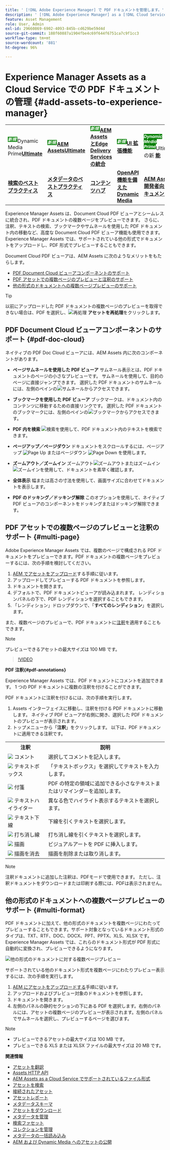 ```yaml
---
title: ' [!DNL Adobe Experience Manager] で PDF ドキュメントを管理します。'
description: ' [!DNL Adobe Experience Manager] as a [!DNL Cloud Service] で PDF ドキュメントを管理します。'
feature: Asset Management
role: User, Admin
exl-id: 29660869-6902-4093-845b-cd629be59d4d
source-git-commit: 188f60887a1904fbe4c69f644f6751ca7c9f1cc3
workflow-type: tm+mt
source-wordcount: '881'
ht-degree: 96%

---
```


# Experience Manager Assets as a Cloud Service での PDF ドキュメントの管理 {#add-assets-to-experience-manager}

<table>
    <tr>
        <td>
            <sup style= "background-color:#008000; color:#FFFFFF; font-weight:bold"><i> 新規 </i></sup>Dynamic Media Prime<a href="/help/assets/dynamic-media/dm-prime-ultimate.md"><b>Ultimate</b></a>
        </td>
        <td>
            <sup style= "background-color:#008000; color:#FFFFFF; font-weight:bold"><i> 新規 </i></sup> <a href="/help/assets/assets-ultimate-overview.md"><b>AEM AssetsUltimate</b></a>
        </td>
        <td>
            <sup style= "background-color:#008000; color:#FFFFFF; font-weight:bold"><i> 新規 </i></sup> <a href="/help/assets/integrate-aem-assets-edge-delivery-services.md"><b>AEM AssetsとEdge Delivery Servicesの統合 </b></a>
        </td>
        <td>
            <sup style= "background-color:#008000; color:#FFFFFF; font-weight:bold"><i> 新規 </i></sup><a href="/help/assets/aem-assets-view-ui-extensibility.md"><b>UI 拡張機能 </b></a>
        </td>
          <td>
            <sup style= "background-color:#008000; color:#FFFFFF; font-weight:bold"><i>Dynamic Media Prime</i></sup>Ultimateの新 <a href="/help/assets/dynamic-media/enable-dynamic-media-prime-and-ultimate.md"><b> 能 </b></a>
        </td>
    </tr>
    <tr>
        <td>
            <a href="/help/assets/search-best-practices.md"><b>検索のベストプラクティス</b></a>
        </td>
        <td>
            <a href="/help/assets/metadata-best-practices.md"><b>メタデータのベストプラクティス</b></a>
        </td>
        <td>
            <a href="/help/assets/product-overview.md"><b>コンテンツハブ</b></a>
        </td>
        <td>
            <a href="/help/assets/dynamic-media-open-apis-overview.md"><b>OpenAPI 機能を備えた Dynamic Media</b></a>
        </td>
        <td>
            <a href="https://developer.adobe.com/experience-cloud/experience-manager-apis/"><b>AEM Assets 開発者向けドキュメント</b></a>
        </td>
    </tr>
</table>

Experience Manager Assets は、Document Cloud PDF ビューアとシームレスに統合され、PDF ドキュメントの複数ページをプレビューできます。 さらに、注釈、テキストの検索、ブックマークやサムネールを使用した PDF ドキュメント内の移動など、高度な Document Cloud PDF ビューア機能も使用できます。Experience Manager Assets では、サポートされている他の形式でドキュメントをアップロードし、PDF 形式でプレビューすることもできます。

Document Cloud PDF ビューアは、AEM Assets に次のようなメリットをもたらします。

* [PDF Document Cloud ビューアコンポーネントのサポート](#pdf-doc-cloud)
* [PDF アセットでの複数ページのプレビューと注釈のサポート](#multi-page)
* [他の形式のドキュメントへの複数ページプレビューのサポート](#multi-format)

>[!TIP]
>
> 以前にアップロードした PDF ドキュメントの複数ページのプレビューを取得できない場合は、PDF を選択し、![再処理](/help/assets/assets/Reprocess.svg) **アセットを再処理**&#x200B;をクリックします。

## PDF Document Cloud ビューアコンポーネントのサポート {#pdf-doc-cloud}

ネイティブの PDF Doc Cloud ビューアには、AEM Assets 内に次のコンポーネントがあります。

* **ページサムネールを使用した PDF ビューア** サムネール表示とは、PDF ドキュメントのページの小さなプレビューです。 サムネールを使用して、目的のページに直接ジャンプできます。 選択した PDF ドキュメントのサムネールには、左側のペインの![サムネール](/help/assets/assets/thumbnail.svg)からアクセスできます。

* **ブックマークを使用した PDF ビューア** ブックマークは、ドキュメント内のコンテンツに移動するための直接リンクです。 選択した PDF ドキュメントのブックマークには、左側のペインの![ブックマーク](/help/assets/assets/bookmark.svg)からアクセスできます。

* **PDF 内を検索** ![検索](/help/assets/assets/Search.svg)を使用して、PDF ドキュメント内のテキストを検索できます。 

* **ページアップ／ページダウン** ドキュメントをスクロールするには、ページアップ ![Page Up](/help/assets/assets/ArrowUp.svg) またはページダウン ![Page Down](/help/assets/assets/ArrowDown.svg) を使用します。

* **ズームアウト／ズームイン** ズームアウト![ズームアウト](/help/assets/assets/Zoom-out.svg)またはズームイン![ズームイン](/help/assets/assets/zoom-in.svg)を使用して、ドキュメントを素早く確認します。

* **全体表示** 幅または高さの寸法を使用して、画面サイズに合わせてドキュメントを表示します。

* **PDF のドッキング／ドッキング解除** このオプションを使用して、ネイティブ PDF ビューアのコンポーネントをドッキングまたはドッキング解除できます。

## PDF アセットでの複数ページのプレビューと注釈のサポート {#multi-page}

Adobe Experience Manager Assets では、複数のページで構成される PDF ドキュメントをプレビューできます。PDF ドキュメントの複数ページをプレビューするには、次の手順を検討してください。

1. [AEM でアセットをアップロード](https://experienceleague.adobe.com/docs/experience-manager-cloud-service/content/assets/manage/add-assets.html?lang=ja)する手順に従います。
1. アップロードしてプレビューする PDF ドキュメントを参照します。
1. ドキュメントを開きます。
1. デフォルトで、PDF ドキュメントビューアが読み込まれます。 レンディションパネルの下で、PDF レンディションを選択することもできます。
1. 「レンディション」ドロップダウンで、「**すべてのレンディション**」を選択します。

また、複数ページのプレビューで、PDF ドキュメントに[注釈](#pdf-annotations)を適用することもできます。

>[!NOTE]
>
> プレビューできるアセットの最大サイズは 100 MB です。

>[!VIDEO](https://video.tv.adobe.com/v/3409355)

<!--
![Multi-page Preview](/help/assets/assets/multi-page.png)
-->

**PDF 注釈{#pdf-annotations}**

Experience Manager Assets では、PDF ドキュメントにコメントを追加できます。 1 つの PDF ドキュメントに複数の注釈を付けることができます。

PDF ドキュメントに注釈を付けるには、次の手順を実行します。

1. Assets インターフェイスに移動し、注釈を付ける PDF ドキュメントに移動します。 ネイティブ PDF ビューアが右側に開き、選択した PDF ドキュメントのプレビューが表示されます。
1. トップメニューから「**注釈**」をクリックします。
以下は、PDF ドキュメントに適用できる注釈です。

<table>
        <tr>
             <th> 注釈 </th>
            <th> 説明 </th>
        </tr>
        <tr>
           <td> <img src="/help/assets/assets/Comment.svg"> コメント </td>
            <td> 選択してコメントを記入します。 </td>
        </tr>
        <tr>
            <td> <img src="/help/assets/assets/Text.svg"> テキストボックス </td>
            <td> 「テキストボックス」を選択してテキストを入力します。 </td>
        </tr>
        <tr>
            <td> <img src="/help/assets/assets/Note.svg"> 付箋 </td>
            <td> PDF の特定の領域に追加できる小さなテキストまたはリマインダーを追加します。 </td>
        </tr>
        <tr>
            <td> <img src="/help/assets/assets/Comment.svg"> テキストハイライター </td>
            <td> 異なる色でハイライト表示するテキストを選択します。 </td>
        </tr>
        <tr>
            <td> <img src="/help/assets/assets/TextUnderline.svg"> テキスト下線 </td>
            <td> 下線を引くテキストを選択します。 </td>
        </tr>
        <tr>
            <td> <img src="/help/assets/assets/TextStrikethrough.svg"> 打ち消し線 </td>
            <td> 打ち消し線を引くテキストを選択します。 </td>
        </tr>
        <tr>
            <td> <img src="/help/assets/assets/Draw.svg"> 描画 </td>
            <td> ビジュアルアートを PDF に挿入します。 </td>
        </tr>
        <tr>
            <td> <img src="/help/assets/assets/Erase.svg"> 描画を消去 </td>
             <td> 描画を削除または取り消します。 </td>
        </tr>
    </table>

>[!NOTE]
>
>注釈ドキュメントに追加した注釈は、PDFモードで使用できます。 ただし、注釈ドキュメントをダウンロードまたは印刷する際には、PDFは表示されません。

## 他の形式のドキュメントへの複数ページプレビューのサポート {#multi-format}

PDF ドキュメントに加えて、他の形式のドキュメントを複数ページにわたってプレビューすることもできます。サポート対象となっているドキュメント形式のタイプは、TXT、RTF、DOC、DOCX、PPT、PPTX、XLS、XLSX です。Experience Manager Assets では、これらのドキュメント形式が PDF 形式に自動的に変換され、プレビューできるようになります。

![他の形式のドキュメントに対する複数ページプレビュー](/help/assets/assets/multi-page-other-formats.png)

サポートされている他のドキュメント形式を複数ページにわたりプレビュー表示するには、次の手順を実行します。

1. [AEM にアセットをアップロードする](https://experienceleague.adobe.com/docs/experience-manager-cloud-service/content/assets/manage/add-assets.html?lang=ja)手順に従います。
1. アップロードおよびプレビュー対象のドキュメントを参照します。
1. ドキュメントを開きます。
1. 左側のパネルの静的セクションの下にある PDF を選択します。右側のパネルには、アセットの複数ページのプレビューが表示されます。左側のパネルでサムネールを選択し、プレビューするページを選びます。

>[!NOTE]
>
> * プレビューできるアセットの最大サイズは 100 MB です。
> * プレビューできる XLS または XLSX ファイルの最大サイズは 20 MB です。

**関連情報**

* [アセットを翻訳](translate-assets.md)
* [Assets HTTP API](mac-api-assets.md)
* [AEM Assets as a Cloud Service でサポートされているファイル形式](file-format-support.md)
* [アセットを検索](search-assets.md)
* [接続されたアセット](use-assets-across-connected-assets-instances.md)
* [アセットレポート](asset-reports.md)
* [メタデータスキーマ](metadata-schemas.md)
* [アセットをダウンロード](download-assets-from-aem.md)
* [メタデータを管理](manage-metadata.md)
* [検索ファセット](search-facets.md)
* [コレクションを管理](manage-collections.md)
* [メタデータの一括読み込み](metadata-import-export.md)
* [AEM および Dynamic Media へのアセットの公開](/help/assets/publish-assets-to-aem-and-dm.md)
